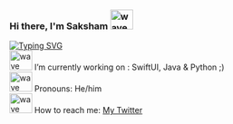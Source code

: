 ### Hi there, I'm Saksham <img src="https://github.com/goforbg/telegram-emoji-gifs/blob/master/wave.gif" width="40" height="35" alt="wave" />

[![Typing SVG](https://readme-typing-svg.herokuapp.com?font=Source+Code+Pro&color=%2347F731&lines=A+jack-of-all-trades+programmer;interested+in+FOSS+%26+the+backend;currently+learning+Python+%26+Swift)](https://git.io/typing-svg) \
<img src="https://github.com/goforbg/telegram-emoji-gifs/blob/master/guy-with-laptop-1.gif?raw=true" width="40" height="35" alt="wave" /> I’m currently working on : SwiftUI, Java & Python ;) \
<img src="https://github.com/goforbg/telegram-emoji-gifs/blob/master/snowman-waving.gif?raw=true" width="40" height="35" alt="wave" /> Pronouns: He/him \
<img src="https://github.com/goforbg/telegram-emoji-gifs/blob/master/mail-box.gif?raw=true" width="40" height="35" alt="wave" /> How to reach me:  [ My Twitter ](https://twitter.com/saksham_s1ngh)
<!--
**saksham-s1ngh/saksham-s1ngh** is a ✨ _special_ ✨ repository because its `README.md` (this file) appears on your GitHub profile.

Here are some ideas to get you started:

- 🔭 I’m currently working on ...
- 🌱 I’m currently learning ...
- 👯 I’m looking to collaborate on ...
- 🤔 I’m looking for help with ...
- 💬 Ask me about ...
- 
- 
- ⚡ Fun fact: ...
-->
